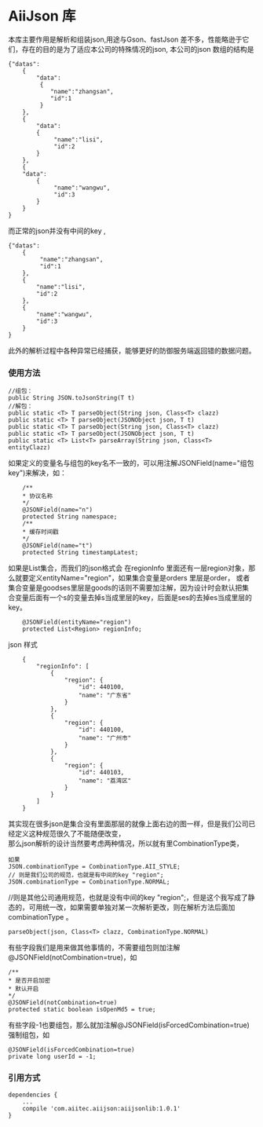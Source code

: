 # AiiJson 库  
本库主要作用是解析和组装json,用途与Gson、fastJson 差不多，性能略逊于它们，存在的目的是为了适应本公司的特殊情况的json,
本公司的json 数组的结构是   
```
{"datas":  
    {  
        "data":  
         {  
            "name":"zhangsan",  
            "id":1  
         }  
    },  
    {  
        "data":  
        {  
             "name":"lisi",  
             "id":2  
        }  
    },  
    {    
    "data":  
        {  
             "name":"wangwu",  
             "id":3  
        }  
    }  
}
``` 
而正常的json并没有中间的key ,
```
{"datas":  
    {  
         "name":"zhangsan",  
         "id":1   
    },  
    {  
        "name":"lisi",  
        "id":2   
    },  
    {    
        "name":"wangwu",  
        "id":3   
    }  
}
``` 
此外的解析过程中各种异常已经捕获，能够更好的防御服务端返回错的数据问题。  

### 使用方法  
```
//组包：
public String JSON.toJsonString(T t)
//解包：
public static <T> T parseObject(String json, Class<T> clazz) 
public static <T> T parseObject(JSONObject json, T t)
public static <T> T parseObject(String json, Class<T> clazz)
public static <T> T parseObject(JSONObject json, T t) 
public static <T> List<T> parseArray(String json, Class<T> entityClazz) 
```
如果定义的变量名与组包的key名不一致的，可以用注解JSONField(name="组包key")来解决，如：
```
    /**
    * 协议名称
    */
    @JSONField(name="n")
    protected String namespace;
    /**
    * 缓存时间戳
    */
    @JSONField(name="t")
    protected String timestampLatest;
```

如果是List集合，而我们的json格式会 在regionInfo 里面还有一层region对象，那么就要定义entityName="region"，如果集合变量是orders 里层是order， 或者集合变量是goodses里层是goods的话则不需要加注解，因为设计时会默认把集合变量后面有一个s的变量去掉s当成里层的key，后面是ses的去掉es当成里层的key。  
```
    @JSONField(entityName="region")
    protected List<Region> regionInfo;
``` 
json 样式
```
    {
        "regionInfo": [
            {
                "region": {
                    "id": 440100,
                    "name": "广东省"
                }
            },
            {
                "region": {
                    "id": 440100,
                    "name": "广州市"
                }
            },
            {
                "region": {
                    "id": 440103,
                    "name": "荔湾区"
                }
            }
        ]
    }
```
其实现在很多json是集合没有里面那层的就像上面右边的图一样，但是我们公司已经定义这种规范很久了不能随便改变，  
那么json解析的设计当然要考虑两种情况，所以就有里CombinationType类，
```
如果
JSON.combinationType = CombinationType.AII_STYLE;
// 则是我们公司的规范，也就是有中间的key "region";
JSON.combinationType = CombinationType.NORMAL;
```
 //则是其他公司通用规范，也就是没有中间的key "region";，但是这个我写成了静态的，可用统一改，如果需要单独对某一次解析更改，则在解析方法后面加combinationType 。
```
parseObject(json, Class<T> clazz, CombinationType.NORMAL) 
```
有些字段我们是用来做其他事情的，不需要组包则加注解@JSONField(notCombination=true)，如  
```
/**
* 是否开启加密
* 默认开启
*/
@JSONField(notCombination=true)
protected static boolean isOpenMd5 = true; 
```
有些字段-1也要组包，那么就加注解@JSONField(isForcedCombination=true)强制组包，如
```
@JSONField(isForcedCombination=true)
private long userId = -1;
```
### 引用方式  

``` 
dependencies {
    ...  
    compile 'com.aiitec.aiijson:aiijsonlib:1.0.1'
}
```